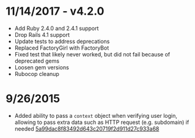 # 11/14/2017 - v4.2.0

* Add Ruby 2.4.0 and 2.4.1 support
* Drop Rails 4.1 support
* Update tests to address deprecations
* Replaced FactoryGirl with FactoryBot
* Fixed test that likely never worked, but did not fail because of deprecated gems
* Loosen gem versions
* Rubocop cleanup

# 9/26/2015

* Added ability to pass a `context` object when verifying user login, allowing to pass extra data such as HTTP request (e.g. subdomain) if needed [5a99dac8f83492d643c20719f2d911d27c933a68](https://github.com/identification-io/CASino/commit/5a99dac8f83492d643c20719f2d911d27c933a68)